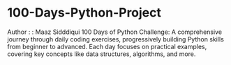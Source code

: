 # 100-Days-Python-Project
Author : : Maaz Sidddiqui 100 Days of Python Challenge: A comprehensive journey through daily coding exercises, progressively building Python skills from beginner to advanced. Each day focuses on practical examples, covering key concepts like data structures, algorithms, and more.
